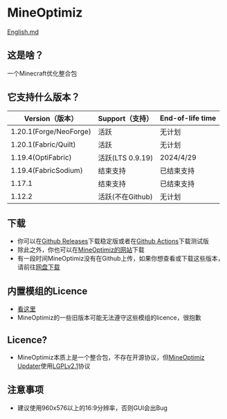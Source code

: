 # MineOptimiz
[English.md](https://github.com/SmallMushroom-offical/MineOptimiz/blob/1.19.4-OptiFabric-Stable/English.md)
## 这是啥？
一个Minecraft优化整合包
## 它支持什么版本？
| Version（版本）       | Support（支持）            | End-of-life time   |
|-----------------------|----------------------------|--------------------|
| 1.20.1(Forge/NeoForge)| 活跃                       | 无计划             |
| 1.20.1(Fabric/Quilt)  | 活跃                       | 无计划             |
| 1.19.4(OptiFabric)    | 活跃(LTS 0.9.19)           | 2024/4/29          |
| 1.19.4(FabricSodium)  | 结束支持                   | 已结束支持         |
| 1.17.1                | 结束支持                   | 已结束支持         |
| 1.12.2                | 活跃(不在Github)           | 无计划             |
## 下载
 - 你可以在[Github Releases](https://github.com/SmallMushroom-offical/MineOptimiz-Next/releases)下载稳定版或者在[Github Actions](https://github.com/SmallMushroom-offical/MineOptimiz-Next/actions)下载测试版
 - 除此之外，你也可以在[MineOptimiz的网站](https://123smallmushroom.github.io)下载
 - 有一段时间MineOptimiz没有在Github上传，如果你想查看或下载这些版本，请前往[网盘下载](https://www.123pan.com/s/jtiDVv-oEmWA.html)
 ## 内置模组的Licence
 - [看这里](https://raw.githubusercontent.com/SmallMushroom-offical/MineOptimiz-Next/1.20.1-Dev/licenceofmods.txt)
 - MineOptimiz的一些旧版本可能无法遵守这些模组的licence，很抱歉
 ## Licence?
 - MineOptimiz本质上是一个整合包，不存在开源协议，但[MineOptimiz Updater](https://github.com/SmallMushroom-offical/MineOptimiz-Updater)使用[LGPLv2.1](https://github.com/SmallMushroom-offical/MineOptimiz-Updater/blob/main/LICENSE)协议
 ## 注意事项
 - 建议使用960x576以上的16:9分辨率，否则GUI会出Bug

